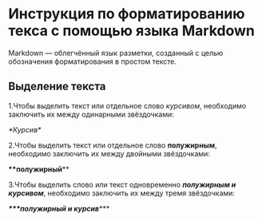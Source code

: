 # Инструкция по форматированию текса с помощью языка Markdown

Markdown — облегчённый язык разметки, созданный с целью обозначения форматирования в простом тексте.

## Выделение текста
1.Чтобы выделить текст или отдельное слово *курсивом*, необходимо заключить их между одинарными звёздочками:

*\*Курсив\** 

2.Чтобы выделить текст или отдельное слово **полужирным**, необходимо заключить их между двойными звёздочками:

**\*\*полужирный**\**

3.Чтобы выделить слово или текст одновременно ***полужирным и курсивом***, необходимо заключить их между тремя звёздочками:

***\*\*\*полужирный и курсив***\***
